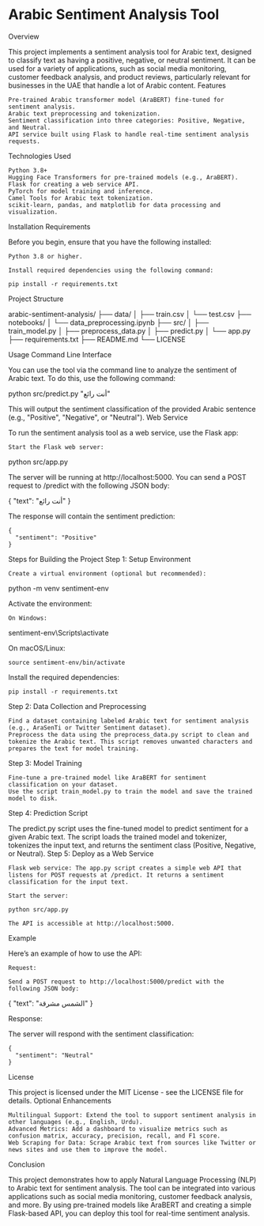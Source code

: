 # Arabic Sentiment Analysis Tool
Overview

This project implements a sentiment analysis tool for Arabic text, designed to classify text as having a positive, negative, or neutral sentiment. It can be used for a variety of applications, such as social media monitoring, customer feedback analysis, and product reviews, particularly relevant for businesses in the UAE that handle a lot of Arabic content.
Features

    Pre-trained Arabic transformer model (AraBERT) fine-tuned for sentiment analysis.
    Arabic text preprocessing and tokenization.
    Sentiment classification into three categories: Positive, Negative, and Neutral.
    API service built using Flask to handle real-time sentiment analysis requests.

Technologies Used

    Python 3.8+
    Hugging Face Transformers for pre-trained models (e.g., AraBERT).
    Flask for creating a web service API.
    PyTorch for model training and inference.
    Camel Tools for Arabic text tokenization.
    scikit-learn, pandas, and matplotlib for data processing and visualization.

Installation
Requirements

Before you begin, ensure that you have the following installed:

    Python 3.8 or higher.

    Install required dependencies using the following command:

    pip install -r requirements.txt

Project Structure

arabic-sentiment-analysis/
├── data/
│   ├── train.csv
│   └── test.csv
├── notebooks/
│   └── data_preprocessing.ipynb
├── src/
│   ├── train_model.py
│   ├── preprocess_data.py
│   ├── predict.py
│   └── app.py
├── requirements.txt
├── README.md
└── LICENSE

Usage
Command Line Interface

You can use the tool via the command line to analyze the sentiment of Arabic text. To do this, use the following command:

python src/predict.py "أنت رائع"

This will output the sentiment classification of the provided Arabic sentence (e.g., "Positive", "Negative", or "Neutral").
Web Service

To run the sentiment analysis tool as a web service, use the Flask app:

    Start the Flask web server:

python src/app.py

The server will be running at http://localhost:5000. You can send a POST request to /predict with the following JSON body:

{
  "text": "أنت رائع"
}

The response will contain the sentiment prediction:

    {
      "sentiment": "Positive"
    }

Steps for Building the Project
Step 1: Setup Environment

    Create a virtual environment (optional but recommended):

python -m venv sentiment-env

Activate the environment:

    On Windows:

sentiment-env\Scripts\activate

On macOS/Linux:

    source sentiment-env/bin/activate

Install the required dependencies:

    pip install -r requirements.txt

Step 2: Data Collection and Preprocessing

    Find a dataset containing labeled Arabic text for sentiment analysis (e.g., AraSenTi or Twitter Sentiment dataset).
    Preprocess the data using the preprocess_data.py script to clean and tokenize the Arabic text. This script removes unwanted characters and prepares the text for model training.

Step 3: Model Training

    Fine-tune a pre-trained model like AraBERT for sentiment classification on your dataset.
    Use the script train_model.py to train the model and save the trained model to disk.

Step 4: Prediction Script

The predict.py script uses the fine-tuned model to predict sentiment for a given Arabic text. The script loads the trained model and tokenizer, tokenizes the input text, and returns the sentiment class (Positive, Negative, or Neutral).
Step 5: Deploy as a Web Service

    Flask web service: The app.py script creates a simple web API that listens for POST requests at /predict. It returns a sentiment classification for the input text.

    Start the server:

    python src/app.py

    The API is accessible at http://localhost:5000.

Example

Here’s an example of how to use the API:

    Request:

    Send a POST request to http://localhost:5000/predict with the following JSON body:

{
  "text": "الشمس مشرقة"
}

Response:

The server will respond with the sentiment classification:

    {
      "sentiment": "Neutral"
    }

License

This project is licensed under the MIT License - see the LICENSE file for details.
Optional Enhancements

    Multilingual Support: Extend the tool to support sentiment analysis in other languages (e.g., English, Urdu).
    Advanced Metrics: Add a dashboard to visualize metrics such as confusion matrix, accuracy, precision, recall, and F1 score.
    Web Scraping for Data: Scrape Arabic text from sources like Twitter or news sites and use them to improve the model.

Conclusion

This project demonstrates how to apply Natural Language Processing (NLP) to Arabic text for sentiment analysis. The tool can be integrated into various applications such as social media monitoring, customer feedback analysis, and more. By using pre-trained models like AraBERT and creating a simple Flask-based API, you can deploy this tool for real-time sentiment analysis.
